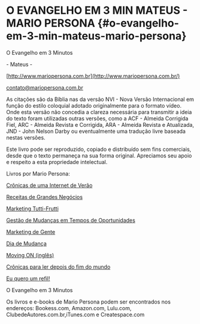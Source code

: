 # O EVANGELHO EM 3 MIN MATEUS - MARIO PERSONA {#o-evangelho-em-3-min-mateus-mario-persona}

O Evangelho em 3 Minutos

\- Mateus -

[http://www.mariopersona.com.br](http://www.mariopersona.com.br/)

contato@mariopersona.com.br

As citações são da Bíblia nas da versão NVI - Nova Versão Internacional em função do estilo coloquial adotado originalmente para o formato vídeo. Onde esta versão não concedia a clareza necessária para transmitir a ideia do texto foram utilizadas outras versões, como a ACF - Almeida Corrigida Fiel, ARC - Almeida Revista e Corrigida, ARA - Almeida Revista e Atualizada, JND - John Nelson Darby ou eventualmente uma tradução livre baseada nestas versões.

Este livro pode ser reproduzido, copiado e distribuído sem fins comerciais, desde que o texto permaneça na sua forma original. Apreciamos seu apoio e respeito a esta propriedade intelectual.

Livros por Mario Persona:

[Crônicas de uma Internet de Verão](http://clubedeautores.com.br/book:5494--Cronicas_de_uma_Internet_de_verao)

[Receitas de Grandes Negócios](http://clubedeautores.com.br/book:4558--Receitas_de_Grandes_Negocios)

[Marketing Tutti-Frutti](http://clubedeautores.com.br/book:1544--Marketing_Tutti_Frutti)

[Gestão de Mudanças em Tempos de Oportunidades](http://clubedeautores.com.br/book:2336--GESTAO_DE_MUDANCAS)

[Marketing de Gente](http://clubedeautores.com.br/book:1630--Marketing_de_Gente)

[Dia de Mudança](http://clubedeautores.com.br/book:148043--Dia_de_Mudanca)

[Moving ON (inglês)](http://books.google.com.br/books/about/Moving_On.html?id=TFK7f5an17cC&redir_esc=y)

[Crônicas para ler depois do fim do mundo](http://clubedeautores.com.br/book:148063--Cronicas_para_ler_depois_do_fim_do_mundo)

[Eu quero um refil!](http://clubedeautores.com.br/book:149456--Eu_quero_um_refil)

O Evangelho em 3 Minutos

Os livros e e-books de Mario Persona podem ser encontrados nos endereços: Bookess.com, Amazon.com, Lulu.com, ClubedeAutores.com.br,iTunes.com e Createspace.com
